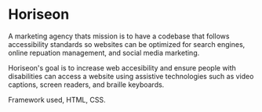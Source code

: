 # Horiseon

A marketing agency thats mission is to have a codebase that follows accessibility standards
so websites can be optimized for search engines, online repuation management, and social media marketing.

Horiseon's goal is to increase web accesibility and ensure people with disabilities can access a website using assistive technologies such as video captions, screen readers, and braille keyboards.


Framework used, HTML, CSS. 
